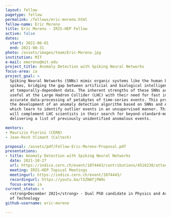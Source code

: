 ```yaml
---
layout: fellow
pagetype: fellow
permalink: /fellows/eric-moreno.html
fellow-name: Eric Moreno
title: Eric Moreno - IRIS-HEP Fellow
active: false
dates:
  start: 2021-06-01
  end: 2021-08-31
photo: /assets/images/team/Eric-Moreno.jpg
institution: MIT
e-mail: emoreno@mit.edu
project_title: Anomaly Detection with Spiking Neural Networks
focus-area: ia
project_goal: >
  Spiking Neural Networks (SNNs) mimic organic systems like the human brain with asynchronous
  spikes, bridging the gap between artificial and biological intelligence and excelling
  at temporally-dependent data. The inherent strengths of these SNNs are extremely
  useful at the Large Hadron Collider (LHC) with their need for fast inference and
  accurate data-processing of petabytes of time-series events. This project involves
  the development of an anomaly detection algorithm based on SNNs and Autoencoders,
  which learn to identify outlier events in an unsupervised manner. This algorithm
  will complement LHC scientists in their search for beyond-standard-model physics,
  delivering a list of previously unidentified anomalous events.

mentors:
- Maurizio Pierini (CERN)
- Jean-Roch Vlimant (Caltech)

proposal: /assets/pdf/Fellow-Eric-Moreno-Proposal.pdf
presentations:
- title: Anomaly Detection with Spiking Neural Networks
  date: 2021-10-27
  url: https://indico.cern.ch/event/1074443/contributions/4518238/attachments/2335509/3980722/IRIS_HEP_emoreno.pdf
  meeting: IRIS-HEP Topical Meetings
  meetingurl: https://indico.cern.ch/event/1074443/
  recordingurl: https://youtu.be/l5ZN8fjPW9c
  focus-area: ia
current_status: >
  <strong>December 2021</strong> - Dual PhD candidate in Physics and Artificial Intelligence at Massachusetts Institute
  of Technology
github-username: eric-moreno

---
```

